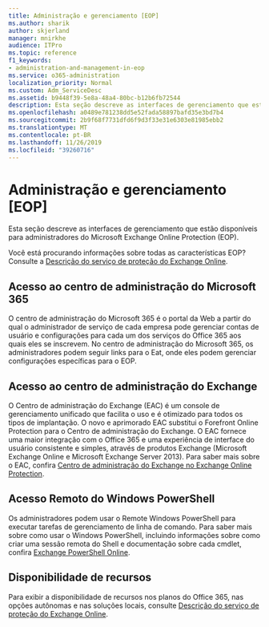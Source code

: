 ```yaml
---
title: Administração e gerenciamento [EOP]
ms.author: sharik
author: skjerland
manager: mnirkhe
audience: ITPro
ms.topic: reference
f1_keywords:
- administration-and-management-in-eop
ms.service: o365-administration
localization_priority: Normal
ms.custom: Adm_ServiceDesc
ms.assetid: b9448f39-5e8a-48a4-80bc-b12b6fb72544
description: Esta seção descreve as interfaces de gerenciamento que estão disponíveis para administradores do Microsoft Exchange Online Protection (EOP).
ms.openlocfilehash: a0489e781238dd5e52fada58897bafd35e3bd7b4
ms.sourcegitcommit: 2b9f68f7731dfd6f9d3f33e31e6303e81985ebb2
ms.translationtype: MT
ms.contentlocale: pt-BR
ms.lasthandoff: 11/26/2019
ms.locfileid: "39260716"
---
```

# <a name="administration-and-managementeop"></a>Administração e gerenciamento [EOP]

Esta seção descreve as interfaces de gerenciamento que estão disponíveis para administradores do Microsoft Exchange Online Protection (EOP).
  
Você está procurando informações sobre todas as características EOP? Consulte a [Descrição do serviço de proteção do Exchange Online](exchange-online-protection-service-description.md).
  
## <a name="access-to-the-microsoft-365-admin-center"></a>Acesso ao centro de administração do Microsoft 365

O centro de administração do Microsoft 365 é o portal da Web a partir do qual o administrador de serviço de cada empresa pode gerenciar contas de usuário e configurações para cada um dos serviços do Office 365 aos quais eles se inscrevem. No centro de administração do Microsoft 365, os administradores podem seguir links para o Eat, onde eles podem gerenciar configurações específicas para o EOP.
  
## <a name="access-to-the-exchange-admin-center"></a>Acesso ao centro de administração do Exchange

O Centro de administração do Exchange (EAC) é um console de gerenciamento unificado que facilita o uso e é otimizado para todos os tipos de implantação. O novo e aprimorado EAC substitui o Forefront Online Protection para o Centro de administração do Exchange. O EAC fornece uma maior integração com o Office 365 e uma experiência de interface do usuário consistente e simples, através de produtos Exchange (Microsoft Exchange Online e Microsoft Exchange Server 2013). Para saber mais sobre o EAC, confira [Centro de administração do Exchange no Exchange Online Protection](https://go.microsoft.com/fwlink/p/?LinkId=282381).
  
## <a name="remote-windows-powershell-access"></a>Acesso Remoto do Windows PowerShell

 Os administradores podem usar o Remote Windows PowerShell para executar tarefas de gerenciamento de linha de comando. Para saber mais sobre como usar o Windows PowerShell, incluindo informações sobre como criar uma sessão remota do Shell e documentação sobre cada cmdlet, confira [Exchange PowerShell Online](https://go.microsoft.com/fwlink/p/?LinkId=282266).
  
## <a name="feature-availability"></a>Disponibilidade de recursos

Para exibir a disponibilidade de recursos nos planos do Office 365, nas opções autônomas e nas soluções locais, consulte [Descrição do serviço de proteção do Exchange Online](exchange-online-protection-service-description.md).
  
